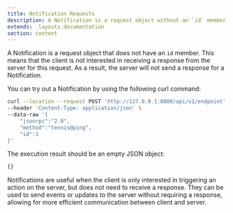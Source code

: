 ```yaml
---
title: Notification Requests
description: A Notification is a request object without an `id` member. 
extends: _layouts.documentation
section: content
---
```



A Notification is a request object that does not have an `id` member. This means that the client is not interested in receiving a response from the server for this request. As a result, the server will not send a response for a Notification.

You can try out a Notification by using the following curl command:

```bash
curl --location --request POST 'http://127.0.0.1:8000/api/v1/endpoint' \
--header 'Content-Type: application/json' \
--data-raw '{
	"jsonrpc":"2.0",
	"method":"tennis@ping",
	"id":1
}'
```

The execution result should be an empty JSON object:

```bash
{}
```

Notifications are useful when the client is only interested in triggering an action on the server, but does not need to receive a response. They can be used to send events or updates to the server without requiring a response, allowing for more efficient communication between client and server.
